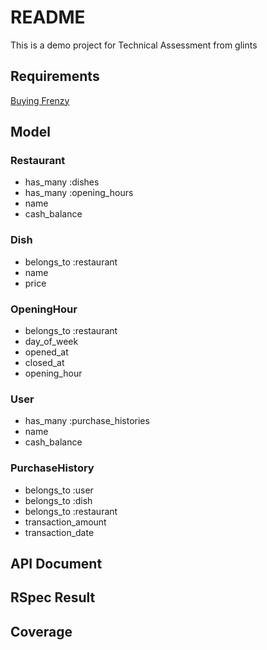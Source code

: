 # README

This is a demo project for Technical Assessment from glints

## Requirements
[Buying Frenzy](https://gist.github.com/seahyc/97b154ce5bfd4f2b6e3a3a99a7b93f69)

## Model
### Restaurant
* has_many :dishes
* has_many :opening_hours
* name
* cash_balance

### Dish
* belongs_to :restaurant
* name
* price

### OpeningHour
* belongs_to :restaurant
* day_of_week
* opened_at
* closed_at
* opening_hour

### User
* has_many :purchase_histories
* name
* cash_balance

### PurchaseHistory
* belongs_to :user
* belongs_to :dish
* belongs_to :restaurant
* transaction_amount
* transaction_date

## API Document

## RSpec Result

## Coverage
